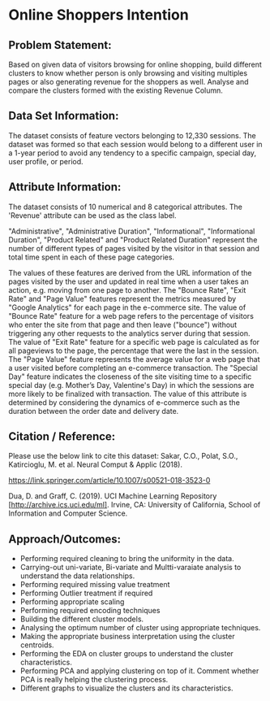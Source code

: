 # Online Shoppers Intention

## Problem Statement:

Based on given data of visitors browsing for online shopping, build different clusters to know whether person is only browsing and visiting multiples pages or also generating revenue for the shoppers as well.  Analyse and compare the clusters formed with the existing Revenue Column.

## Data Set Information:

The dataset consists of feature vectors belonging to 12,330 sessions. The dataset was formed so that each session would belong to a different user in a 1-year period to avoid any tendency to a specific campaign, special day, user profile, or period.

## Attribute Information:
The dataset consists of 10 numerical and 8 categorical attributes.
The 'Revenue' attribute can be used as the class label.

"Administrative", "Administrative Duration", "Informational", "Informational Duration", "Product Related" and "Product Related Duration" represent the number of different types of pages visited by the visitor in that session and total time spent in each of these page categories.

The values of these features are derived from the URL information of the pages visited by the user and updated in real time when a user takes an action, e.g. moving from one page to another. The "Bounce Rate", "Exit Rate" and "Page Value" features represent the metrics measured by "Google Analytics" for each page in the e-commerce site. The value of "Bounce Rate" feature for a web page refers to the percentage of visitors who enter the site from that page and then leave ("bounce") without triggering any other requests to the analytics server during that session. The value of "Exit Rate" feature for a specific web page is calculated as for all pageviews to the page, the percentage that were the last in the session. The "Page Value" feature represents the average value for a web page that a user visited before completing an e-commerce transaction. The "Special Day" feature indicates the closeness of the site visiting time to a specific special day (e.g. Mother’s Day, Valentine's Day) in which the sessions are more likely to be finalized with transaction. The value of this attribute is determined by considering the dynamics of e-commerce such as the duration between the order date and delivery date. 

## Citation / Reference:

Please use the below link to cite this dataset:
Sakar, C.O., Polat, S.O., Katircioglu, M. et al. Neural Comput & Applic (2018).

https://link.springer.com/article/10.1007/s00521-018-3523-0

Dua, D. and Graff, C. (2019). UCI Machine Learning Repository [http://archive.ics.uci.edu/ml]. Irvine, CA: University of California, School of Information and Computer Science.

## Approach/Outcomes:

-	Performing required cleaning to bring the uniformity in the data.
-	Carrying-out uni-variate, Bi-variate and Multti-varaiate analysis to understand the data relationships.
-	Performing required missing value treatment
-	Performing Outlier treatment if required
-	Performing appropriate scaling
-	Performing required encoding techniques
-	Building the different cluster models.
-	Analysing the optimum number of cluster using appropriate techniques.
-	Making the appropriate business interpretation using the cluster centroids.
-	Performing the EDA on cluster groups to understand the cluster characteristics.
-	Performing PCA and applying clustering on top of it. Comment whether PCA is really helping the clustering process.  
-	Different graphs to visualize the clusters and its characteristics. 
